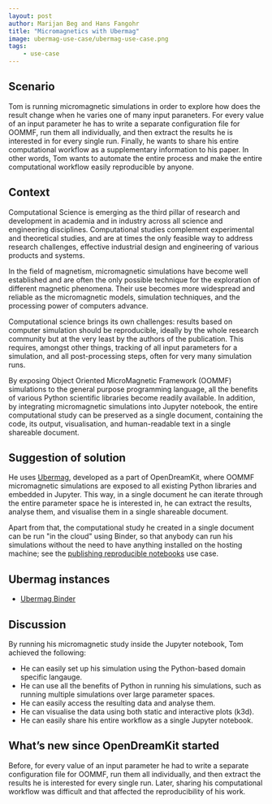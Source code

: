 ```yaml
---
layout: post
author: Marijan Beg and Hans Fangohr
title: "Micromagnetics with Ubermag"
image: ubermag-use-case/ubermag-use-case.png
tags:
    - use-case
---
```


## Scenario

Tom is running micromagnetic simulations in order to explore how does
the result change when he varies one of many input paraneters. For
every value of an input parameter he has to write a separate
configuration file for OOMMF, run them all individually, and then
extract the results he is interested in for every single run. Finally,
he wants to share his entire computational workflow as a supplementary
information to his paper. In other words, Tom wants to automate the
entire process and make the entire computational workflow easily
reproducible by anyone.

## Context

Computational Science is emerging as the third pillar of research and
development in academia and in industry across all science and
engineering disciplines. Computational studies complement experimental
and theoretical studies, and are at times the only feasible way to
address research challenges, effective industrial design and
engineering of various products and systems.

In the field of magnetism, micromagnetic simulations have become well
established and are often the only possible technique for the
exploration of different magnetic phenomena. Their use becomes more
widespread and reliable as the micromagnetic models, simulation
techniques, and the processing power of computers advance.

Computational science brings its own challenges: results based on
computer simulation should be reproducible, ideally by the whole
research community but at the very least by the authors of the
publication. This requires, amongst other things, tracking of all
input parameters for a simulation, and all post-processing steps,
often for very many simulation runs.

By exposing Object Oriented MicroMagnetic Framework (OOMMF)
simulations to the general purpose programming language, all the
benefits of various Python scientific libraries become readily
available. In addition, by integrating micromagnetic simulations into
Jupyter notebook, the entire computational study can be preserved as a
single document, containing the code, its output, visualisation, and
human-readable text in a single shareable document.

## Suggestion of solution

He uses [Ubermag](https://ubermag.github.io), developed as a part of
OpenDreamKit, where OOMMF micromagnetic simulations are exposed to all
existing Python libraries and embedded in Jupyter. This way, in a
single document he can iterate through the entire parameter space he
is interested in, he can extract the results, analyse them, and
visualise them in a single shareable document.

Apart from that, the computational study he created in a single
document can be run "in the cloud" using Binder, so that anybody can
run his simulations without the need to have anything installed on the
hosting machine; see the [publishing reproducible notebooks](https://opendreamkit.org/2017/11/02/use-case-publishing-reproducible-notebooks/) use case.

## Ubermag instances

* [Ubermag Binder](https://mybinder.org/v2/gh/ubermag/oommfc/master?filepath=docs%2Fipynb%2Findex.ipynb)

## Discussion

By running his micromagnetic study inside the Jupyter notebook, Tom
achieved the following:

* He can easily set up his simulation using the Python-based domain specific langauge.
* He can use all the benefits of Python in running his simulations, such as running multiple simulations over large parameter spaces.
* He can easily access the resulting data and analyse them.
* He can visualise the data using both static and interactive plots (k3d).
* He can easily share his entire workflow as a single Jupyter notebook.

## What’s new since OpenDreamKit started

Before, for every value of an input parameter he had to write a
separate configuration file for OOMMF, run them all individually, and
then extract the results he is interested for every single run. Later,
sharing his computational workflow was difficult and that affected the
reproducibility of his work.
